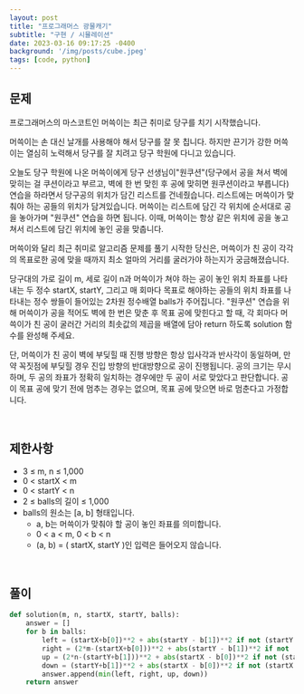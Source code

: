 ```yaml
---
layout: post
title: "프로그래머스 광물캐기"
subtitle: "구현 / 시뮬레이션"
date: 2023-03-16 09:17:25 -0400
background: '/img/posts/cube.jpeg'
tags: [code, python]
---
```

## 문제

프로그래머스의 마스코트인 머쓱이는 최근 취미로 당구를 치기 시작했습니다.

머쓱이는 손 대신 날개를 사용해야 해서 당구를 잘 못 칩니다. 하지만 끈기가 강한 머쓱이는 열심히 노력해서 당구를 잘 치려고 당구 학원에 다니고 있습니다.

오늘도 당구 학원에 나온 머쓱이에게 당구 선생님이"원쿠션"(당구에서 공을 쳐서 벽에 맞히는 걸 쿠션이라고 부르고, 벽에 한 번 맞힌 후 공에 맞히면 원쿠션이라고 부릅니다) 연습을 하라면서 당구공의 위치가 담긴 리스트를 건네줬습니다. 리스트에는 머쓱이가 맞춰야 하는 공들의 위치가 담겨있습니다. 머쓱이는 리스트에 담긴 각 위치에 순서대로 공을 놓아가며 "원쿠션" 연습을 하면 됩니다. 이때, 머쓱이는 항상 같은 위치에 공을 놓고 쳐서 리스트에 담긴 위치에 놓인 공을 맞춥니다.

머쓱이와 달리 최근 취미로 알고리즘 문제를 풀기 시작한 당신은, 머쓱이가 친 공이 각각의 목표로한 공에 맞을 때까지 최소 얼마의 거리를 굴러가야 하는지가 궁금해졌습니다.

당구대의 가로 길이 m, 세로 길이 n과 머쓱이가 쳐야 하는 공이 놓인 위치 좌표를 나타내는 두 정수 startX, startY, 그리고 매 회마다 목표로 해야하는 공들의 위치 좌표를 나타내는 정수 쌍들이 들어있는 2차원 정수배열 balls가 주어집니다. "원쿠션" 연습을 위해 머쓱이가 공을 적어도 벽에 한 번은 맞춘 후 목표 공에 맞힌다고 할 때, 각 회마다 머쓱이가 친 공이 굴러간 거리의 최솟값의 제곱을 배열에 담아 return 하도록 solution 함수를 완성해 주세요.

단, 머쓱이가 친 공이 벽에 부딪힐 때 진행 방향은 항상 입사각과 반사각이 동일하며, 만약 꼭짓점에 부딪힐 경우 진입 방향의 반대방향으로 공이 진행됩니다. 공의 크기는 무시하며, 두 공의 좌표가 정확히 일치하는 경우에만 두 공이 서로 맞았다고 판단합니다. 공이 목표 공에 맞기 전에 멈추는 경우는 없으며, 목표 공에 맞으면 바로 멈춘다고 가정합니다.

<br>

## 제한사항
* 3 ≤ m, n ≤ 1,000
* 0 < startX < m
* 0 < startY < n
* 2 ≤ balls의 길이 ≤ 1,000
* balls의 원소는 [a, b] 형태입니다.
  * a, b는 머쓱이가 맞춰야 할 공이 놓인 좌표를 의미합니다.
  * 0 < a < m, 0 < b < n
  * (a, b) = ( startX, startY )인 입력은 들어오지 않습니다.

<br>

## 풀이

``` python
def solution(m, n, startX, startY, balls):
    answer = []
    for b in balls:
        left = (startX+b[0])**2 + abs(startY - b[1])**2 if not (startY == b[1] and startX > b[0]) else 12500000
        right = (2*m-(startX+b[0]))**2 + abs(startY - b[1])**2 if not (startY == b[1] and startX < b[0]) else 12500000
        up = (2*n-(startY+b[1]))**2 + abs(startX - b[0])**2 if not (startX == b[0] and startY < b[1]) else 12500000
        down = (startY+b[1])**2 + abs(startX - b[0])**2 if not (startX == b[0] and startY > b[1]) else 12500000
        answer.append(min(left, right, up, down))    
    return answer
```
